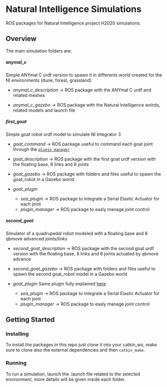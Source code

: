 # Natural Intelligence Simulations

ROS packages for Natural Intelligence project H2020 simulations.

## Overview

The main simulation folders are:

##### anymal_c

Simple ANYmal C urdf version to spawn it in differents world created for the NI environments (dune, forest, grassland)

- *anymal_c_description* →
ROS package with the ANYmal C urdf and related meshes
	
- *anymal_c_gazebo* →
ROS package with the Natural Intelligence wolrds, related models and launch file

##### first_goat

Simple goat robot urdf model to simulate NI Integrator 3

- *goat_command* →
ROS package useful to command each goat joint through the [`plugin manager`](https://github.com/NMMI/ROS-Gazebo-plugin-qbmove)

- *goat_description* →
ROS package with the first goat urdf version with the floating base, 8 links and 8 joints
	
- *goat_gazebo* →
ROS package with folders and files useful to spawn the goat_robot in a Gazebo world

- *goat_plugin* 
	- *sea_plugin* → ROS package to integrate a Serial Elastic Actuator for each joint
	- *plugin_manager* → ROS package to easly manage joint control

##### second_goat

Simulator of a quadrupedal robot modeled with a floating base and 8 qbmove advanced joints/links


- *second_goat_description* →
ROS package with the second goat urdf version with the floating base, 8 links and 8 joints actuated by qbmove advance
	
- *second_goat_gazebo* →
ROS package with folders and files useful to spawn the second goat_robot model in a Gazebo world

- *goat_plugin* 
Same plugin fully explained [here](https://github.com/NMMI/ROS-Gazebo-plugin-qbmove)
	- *sea_plugin* → ROS package to integrate a Serial Elastic Actuator for each joint
	- *plugin_manager* → ROS package to easly manage joint control

## Getting Started

### Installing

To install the packages in this repo just clone it into your catkin_ws, make sure to clone also the external dependencies and then `catkin_make`.

### Running 

To run a simulation, launch the .launch file related to the selected environment, more details will be given inside each folder.
